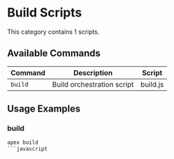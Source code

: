 # Build Scripts

This category contains 1 scripts.

## Available Commands

| Command | Description | Script |
|---------|-------------|--------|
| `build` | Build orchestration script | build.js |

## Usage Examples

### build

```bash
apex build
```javascript

